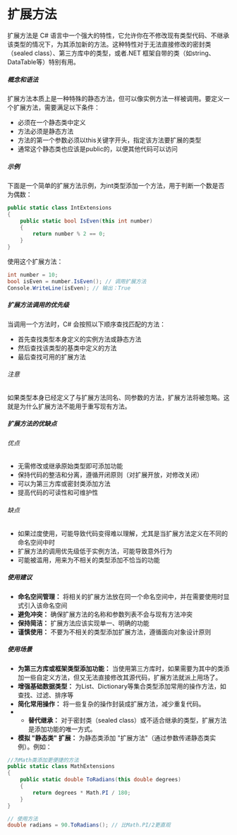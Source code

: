 # 扩展方法

扩展方法是 C# 语言中一个强大的特性，它允许你在不修改现有类型代码、不继承该类型的情况下，为其添加新的方法。这种特性对于无法直接修改的密封类（sealed class）、第三方库中的类型，或者.NET 框架自带的类（如string、DataTable等）特别有用。

##### 概念和语法

扩展方法本质上是一种特殊的静态方法，但可以像实例方法一样被调用。要定义一个扩展方法，需要满足以下条件：

- 必须在一个静态类中定义
- 方法必须是静态方法
- 方法的第一个参数必须以this关键字开头，指定该方法要扩展的类型
- 通常这个静态类也应该是public的，以便其他代码可以访问

##### 示例

下面是一个简单的扩展方法示例，为int类型添加一个方法，用于判断一个数是否为偶数：

```csharp
public static class IntExtensions
{
    public static bool IsEven(this int number)
    {
        return number % 2 == 0;
    }
}
```

使用这个扩展方法：

```csharp
int number = 10;
bool isEven = number.IsEven(); // 调用扩展方法
Console.WriteLine(isEven); // 输出：True
```

##### 扩展方法调用的优先级

当调用一个方法时，C# 会按照以下顺序查找匹配的方法：

- 首先查找类型本身定义的实例方法或静态方法
- 然后查找该类型的基类中定义的方法
- 最后查找可用的扩展方法

###### 注意

如果类型本身已经定义了与扩展方法同名、同参数的方法，扩展方法将被忽略。这就是为什么扩展方法不能用于重写现有方法。

##### 扩展方法的优缺点

###### 优点

- 无需修改或继承原始类型即可添加功能
- 保持代码的整洁和分离，遵循开闭原则（对扩展开放，对修改关闭）
- 可以为第三方库或密封类添加方法
- 提高代码的可读性和可维护性

###### 缺点

- 如果过度使用，可能导致代码变得难以理解，尤其是当扩展方法定义在不同的命名空间中时
- 扩展方法的调用优先级低于实例方法，可能导致意外行为
- 可能被滥用，用来为不相关的类型添加不恰当的功能

##### 使用建议

- **命名空间管理：** 将相关的扩展方法放在同一个命名空间中，并在需要使用时显式引入该命名空间
- **避免冲突：** 确保扩展方法的名称和参数列表不会与现有方法冲突
- **保持简洁：** 扩展方法应该实现单一、明确的功能
- **谨慎使用：** 不要为不相关的类型添加扩展方法，遵循面向对象设计原则

##### 使用场景

- **为第三方库或框架类型添加功能：** 当使用第三方库时，如果需要为其中的类添加一些自定义方法，但又无法直接修改其源代码，扩展方法就派上用场了。
- **增强基础数据类型：** 为List、Dictionary等集合类型添加常用的操作方法，如查找、过滤、排序等
- **简化常用操作：** 将一些复杂的操作封装成扩展方法，减少重复代码。
- - **替代继承：** 对于密封类（sealed class）或不适合继承的类型，扩展方法是添加功能的唯一方式。
- **模拟 "静态类" 扩展：** 为静态类添加 "扩展方法"（通过参数传递静态类实例）。例如：

```csharp
//为Math类添加更便捷的方法
public static class MathExtensions
{
    public static double ToRadians(this double degrees)
    {
        return degrees * Math.PI / 180;
    }
}

// 使用方法
double radians = 90.ToRadians(); // 比Math.PI/2更直观
```
